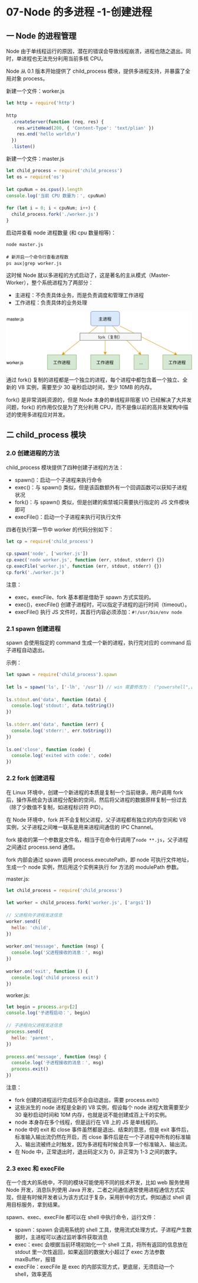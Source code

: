 # 07-Node 的多进程 -1-创建进程

## 一 Node 的进程管理

Node 由于单线程运行的原因，潜在的错误会导致线程崩溃，进程也随之退出。同时，单进程也无法充分利用当前多核 CPU。

Node 从 0.1 版本开始提供了 child_process 模块，提供多进程支持，并暴露了全局对象 process。

新建一个文件：worker.js

```js
let http = require('http')

http
  .createServer(function (req, res) {
    res.writeHead(200, { 'Content-Type': 'text/plian' })
    res.end('hello world\n')
  })
  .listen()
```

新建一个文件：master.js

```js
let child_process = require('child_process')
let os = require('os')

let cpuNum = os.cpus().length
console.log('当前 CPU 数量为：', cpuNum)

for (let i = 0; i < cpuNum; i++) {
  child_process.fork('./worker.js')
}
```

启动并查看 node 进程数量 (和 cpu 数量相等)：

```txt
node master.js

# 新开启一个命令行查看进程数
ps aux|grep worker.js
```

这时候 Node 就以多进程的方式启动了，这是著名的主从模式（Master-Worker），整个系统进程为了两部分：

- 主进程：不负责具体业务，而是负责调度和管理工作进程
- 工作进程：负责具体的业务处理

![工作进程](../images/node/process-01.svg)

通过 fork() 复制的进程都是一个独立的进程，每个进程中都包含着一个独立、全新的 V8 实例，需要至少 30 毫秒启动时间，至少 10MB 的内存。

fork() 是非常消耗资源的，但是 Node 本身的单线程非阻塞 I/O 已经解决了大并发问题，fork() 的作用仅仅是为了充分利用 CPU，而不是像以前的高并发架构中描述的使用多进程应对并发。

## 二 child_process 模块

### 2.0 创建进程的方法

child_process 模块提供了四种创建子进程的方法：

- spawn()：启动一个子进程来执行命令
- exec()：与 spawn() 类似，但是该函数额外有一个回调函数可以获知子进程状况
- fork()：与 spawn() 类似，但是创建的紫禁城只需要执行指定的 JS 文件模块即可
- execFile()：启动一个子进程来执行可执行文件

四者在执行第一节中 worker 的代码分别如下：

```js
let cp = require('child_process')

cp.spwan('node', ['worker.js'])
cp.exec('node worker.js', function (err, stdout, stderr) {})
cp.execFile('worker.js', function (err, stdout, stderr) {})
cp.fork('./worker.js')
```

注意：

- exec，execFile、fork 基本都是借助于 spawn 方式实现的。
- exec()，execFile() 创建子进程时，可以指定子进程的运行时间（timeout）。
- execFile() 执行 JS 文件时，其首行内容必须添加：`#!/usr/bin/env node`

### 2.1 spawn 创建进程

spawn 会使用指定的 command 生成一个新的进程，执行完对应的 command 后子进程自动退出。

示例：

```js
let spawn = require('child_process').spawn

let ls = spawn('ls', ['-lh', '/usr']) // win 需要修改为： ("powershell",["dir"])

ls.stdout.on('data', function (data) {
  console.log('stdout:', data.toString())
})

ls.stderr.on('data', function (err) {
  console.log('stderr:', err.toString())
})

ls.on('close', function (code) {
  console.log('exited with code:', code)
})
```

### 2.2 fork 创建进程

在 Linux 环境中，创建一个新进程的本质是复制一个当前继承，用户调用 fork 后，操作系统会为该进程分配新的空间，然后将父进程的数据原样复制一份过去（除了少数值不复制，如进程标识符 PID）。

在 Node 环境中，fork 并不会复制父进程，父子进程都有独立的内存空间和 V8 实例，父子进程之间唯一联系是用来进程间通信的 IPC Channel。

fork 接收的第一个参数是文件名，相当于在命令行调用了`node **.js`，父子进程之间通过 process.send 通信。

fork 内部会通过 spawn 调用 process.executePath，即 node 可执行文件地址，生成一个 node 实例，然后用这个实例来执行 for 方法的 modulePath 参数。

master.js:

```js
let child_process = require('child_process')

let worker = child_process.fork('worker.js', ['args1'])

// 父进程向子进程发送信息
worker.send({
  hello: 'child',
})

worker.on('message', function (msg) {
  console.log('父进程接收的消息：', msg)
})

worker.on('exit', function () {
  console.log('child process exit')
})
```

worker.js:

```js
let begin = process.argv[2]
console.log('子进程启动：', begin)

// 子进程向父进程发送信息
process.send({
  hello: 'parent',
})

process.on('message', function (msg) {
  console.log('子进程接收的消息：', msg)
  process.exit()
})
```

注意：

- fork 创建的进程运行完成后不会自动退出，需要 process.exit()
- 这些派生的 node 进程是全新的 V8 实例，假设每个 node 进程大致需要至少 30 毫秒启动时间和 10M 内存，也就是说不能创建成百上千的实例。
- node 本身存在多个线程，但是运行在 V8 上的 JS 是单线程的。
- node 中的 exit 和 close 事件虽然都是退出、结束的意思，但是 exit 事件后，标准输入输出流仍然在开启，而 close 事件后是在一个子进程中所有的标准输入、输出流被终止时触发，因为多进程有时候会共享一个标准输入、输出流。
- 在 Node 中，正常退出时，退出码定义为 0，非正常为 1-3 之间的数字。

### 2.3 exec 和 execFile

在一个庞大的系统中，不同的模块可能使用不同的技术开发，比如 web 服务使用 Node 开发，消息队列使用 Java 开发，二者之间通信通常使用进程通信方式实现，但是有时候开发者认为该方式过于复杂，采用折中的方式，例如通过 shell 调用目标服务，拿到结果。

spawn、exec、execFile 都可以在 shell 中执行命令，运行文件：

- spawn：spawn 会调用系统的 shell 工具，使用流式处理方式，子进程产生数据时，主进程可以通过监听事件获取消息
- exec：exec 会根据当前环境初始化一个 shell 工具，将所有返回的信息放在 stdout 里一次性返回，如果返回的数据大小超过了 exec 方法参数 maxBuffer，报错
- execFile：execFile 是 exec 的内部实现方式，更底层，无须启动一个 shell，效率更高
